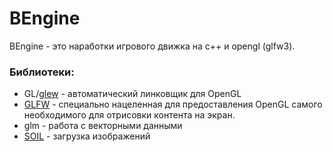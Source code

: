 # BEngine

BEngine - это наработки игрового движка на c++ и opengl (glfw3). 

### Библиотеки:

- GL/[glew](http://glew.sourceforge.net/index.html) - автоматический линковщик для OpenGL
- [GLFW](https://www.glfw.org/download.html) - специально нацеленная для предоставления OpenGL самого необходимого для отрисовки контента на экран.
- glm - работа с векторными данными
- [SOIL](https://www.lonesock.net/soil.html) - загрузка изображений

